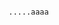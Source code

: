                                                                     .....aaaa
                                                                    
